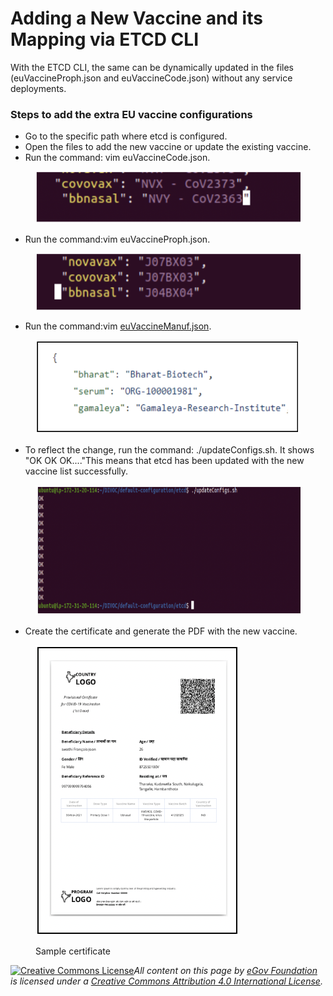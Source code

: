 # Adding a New Vaccine and its Mapping via ETCD CLI

With the ETCD CLI, the same can be dynamically updated in the files (euVaccineProph.json and euVaccineCode.json) without any service deployments.

### **Steps to add the extra EU vaccine configurations**

* Go to the specific path where etcd is configured.
* Open the files to add the new vaccine or update the existing vaccine.
* Run the command: vim euVaccineCode.json.

<figure><img src="../../../../.gitbook/assets/Screenshot 2022-09-01 at 12.33.59 PM.png" alt=""><figcaption></figcaption></figure>

* Run the command:vim euVaccineProph.json.

<figure><img src="../../../../.gitbook/assets/Screenshot 2022-09-01 at 12.36.53 PM.png" alt=""><figcaption></figcaption></figure>

* Run the command:vim [euVaccineManuf.json](https://github.com/egovernments/DIVOC/blob/main/default-configuration/etcd/euVaccineManuf.json).

<figure><img src="../../../../.gitbook/assets/Screenshot 2022-09-01 at 12.39.15 PM.png" alt=""><figcaption></figcaption></figure>

* To reflect the change, run the command: ./updateConfigs.sh. It shows "OK OK OK...."This means that etcd has been updated with the new vaccine list successfully.

<figure><img src="../../../../.gitbook/assets/Screenshot 2022-09-01 at 2.00.02 PM.png" alt=""><figcaption></figcaption></figure>

* Create the certificate and generate the PDF with the new vaccine.

<figure><img src="../../../../.gitbook/assets/Screenshot 2022-09-01 at 2.02.13 PM.png" alt=""><figcaption><p>Sample certificate</p></figcaption></figure>



[![Creative Commons License](https://i.creativecommons.org/l/by/4.0/80x15.png)](http://creativecommons.org/licenses/by/4.0/)_All content on this page by_ [_eGov Foundation_](https://egov.org.in/) _is licensed under a_ [_Creative Commons Attribution 4.0 International License_](http://creativecommons.org/licenses/by/4.0/)_._ &#x20;
